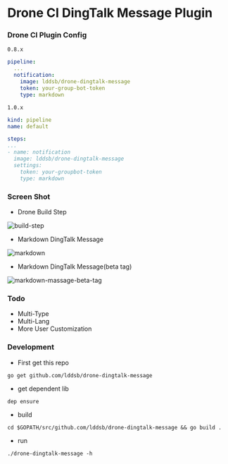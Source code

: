 # Drone CI DingTalk Message Plugin

### Drone CI Plugin Config
`0.8.x`
```yaml
pipeline:
  ...
  notification:
    image: lddsb/drone-dingtalk-message
    token: your-group-bot-token
    type: markdown
```

`1.0.x`
```yaml
kind: pipeline
name: default

steps:
...
- name: notification
  image: lddsb/drone-dingtalk-message
  settings:
    token: your-groupbot-token
    type: markdown

```

### Screen Shot
- Drone Build Step

![build-step](https://ws1.sinaimg.cn/large/006tNbRwgy1fym86hefglj30eo04i749.jpg)


-  Markdown DingTalk Message

![markdown](https://ws3.sinaimg.cn/large/006tNbRwgy1fym82mg57fj30bo04pjrd.jpg)


- Markdown DingTalk Message(beta tag)

![markdown-massage-beta-tag](https://ws3.sinaimg.cn/large/006tNc79gy1fzgcennwy3j30a00abwf3.jpg)

### Todo

- Multi-Type
- Multi-Lang
- More User Customization


### Development

- First get this repo
```shell
go get github.com/lddsb/drone-dingtalk-message
```
- get dependent lib
```shell
dep ensure
```
- build
```shell
cd $GOPATH/src/github.com/lddsb/drone-dingtalk-message && go build .
```
- run
```shell
./drone-dingtalk-message -h
```